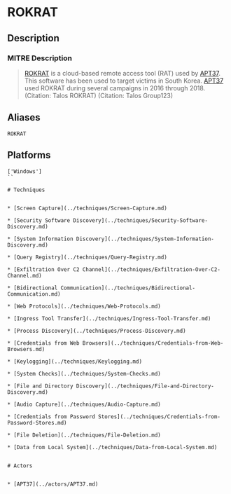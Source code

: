
# ROKRAT

## Description

### MITRE Description

> [ROKRAT](https://attack.mitre.org/software/S0240) is a cloud-based remote access tool (RAT) used by [APT37](https://attack.mitre.org/groups/G0067). This software has been used to target victims in South Korea. [APT37](https://attack.mitre.org/groups/G0067) used ROKRAT during several campaigns in 2016 through 2018. (Citation: Talos ROKRAT) (Citation: Talos Group123)

## Aliases

```
ROKRAT
```

## Platforms

```
['Windows']
``

# Techniques


* [Screen Capture](../techniques/Screen-Capture.md)

* [Security Software Discovery](../techniques/Security-Software-Discovery.md)
    
* [System Information Discovery](../techniques/System-Information-Discovery.md)
    
* [Query Registry](../techniques/Query-Registry.md)
    
* [Exfiltration Over C2 Channel](../techniques/Exfiltration-Over-C2-Channel.md)
    
* [Bidirectional Communication](../techniques/Bidirectional-Communication.md)
    
* [Web Protocols](../techniques/Web-Protocols.md)
    
* [Ingress Tool Transfer](../techniques/Ingress-Tool-Transfer.md)
    
* [Process Discovery](../techniques/Process-Discovery.md)
    
* [Credentials from Web Browsers](../techniques/Credentials-from-Web-Browsers.md)
    
* [Keylogging](../techniques/Keylogging.md)
    
* [System Checks](../techniques/System-Checks.md)
    
* [File and Directory Discovery](../techniques/File-and-Directory-Discovery.md)
    
* [Audio Capture](../techniques/Audio-Capture.md)
    
* [Credentials from Password Stores](../techniques/Credentials-from-Password-Stores.md)
    
* [File Deletion](../techniques/File-Deletion.md)
    
* [Data from Local System](../techniques/Data-from-Local-System.md)
    

# Actors


* [APT37](../actors/APT37.md)

